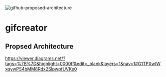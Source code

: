 ![gifhub-proposed-architecture](https://user-images.githubusercontent.com/39282569/164768281-595b3a7e-3ff0-4fd0-954f-7c4b0fe8fb7b.png)
# gifcreator

## Propsed Architecture
https://viewer.diagrams.net/?tags=%7B%7D&highlight=0000ff&edit=_blank&layers=1&nav=1#G1TPXwIWxqywPS4bMM8Rdx2SlpwpfUVKe0

